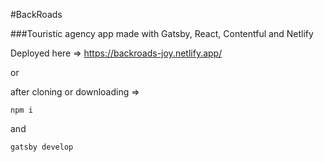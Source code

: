 #BackRoads

###Touristic agency app made with Gatsby, React, Contentful and Netlify

Deployed here => https://backroads-joy.netlify.app/

or

after cloning or downloading =>

```
npm i
```

and

```
gatsby develop
```
